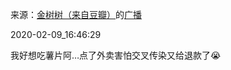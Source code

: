 来源：[金树树（来自豆瓣）](https://www.douban.com/people/147024697/)的[广播](https://www.douban.com/people/147024697/status/2800250231/)


2020-02-09_16:46:29


我好想吃薯片阿…点了外卖害怕交叉传染又给退款了😭
